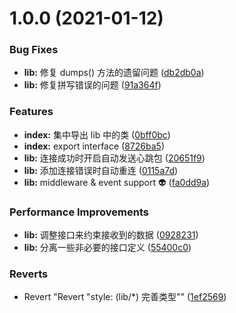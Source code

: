 # 1.0.0 (2021-01-12)

### Bug Fixes

- **lib:** 修复 dumps() 方法的遗留问题 ([db2db0a](https://github.com/hhui64/cclinkjs/commit/db2db0afdb7f8774bb65fbd2dda0b7a1aaeeac4b))
- **lib:** 修复拼写错误的问题 ([91a364f](https://github.com/hhui64/cclinkjs/commit/91a364f7687741e25cc72824d47ad21f2ad217ab))

### Features

- **index:** 集中导出 lib 中的类 ([0bff0bc](https://github.com/hhui64/cclinkjs/commit/0bff0bca2ce80855f70f57b9d95f21c3ee8b0cb9))
- **index:** export interface ([8726ba5](https://github.com/hhui64/cclinkjs/commit/8726ba557bfe559eefd886da4e1c5c3d18bb83a1))
- **lib:** 连接成功时开启自动发送心跳包 ([20651f9](https://github.com/hhui64/cclinkjs/commit/20651f99d9853e879c1c63fd01458676407d7c15))
- **lib:** 添加连接错误时自动重连 ([0115a7d](https://github.com/hhui64/cclinkjs/commit/0115a7d88662a3cc202f70eb92df3e456dd06338))
- **lib:** middleware & event support :alien: ([fa0dd9a](https://github.com/hhui64/cclinkjs/commit/fa0dd9ad822c2faa5cdde859beaf9f1a914e3a6c))

### Performance Improvements

- **lib:** 调整接口来约束接收到的数据 ([0928231](https://github.com/hhui64/cclinkjs/commit/0928231f742c334dc1237278df4faf3b811f2908))
- **lib:** 分离一些非必要的接口定义 ([55400c0](https://github.com/hhui64/cclinkjs/commit/55400c075a42b8924530dde190acbdbbb75353b1))

### Reverts

- Revert "Revert "style: (lib/\*) 完善类型"" ([1ef2569](https://github.com/hhui64/cclinkjs/commit/1ef2569a611e4e6ceefd8014eacd0fc035f8a7d4))
